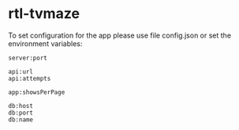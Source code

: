 # rtl-tvmaze

To set configuration for the app please use file config.json or set the environment variables:
```
server:port

api:url
api:attempts

app:showsPerPage

db:host
db:port
db:name
```
